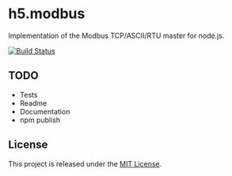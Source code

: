 # h5.modbus

Implementation of the Modbus TCP/ASCII/RTU master for node.js.

[![Build Status](https://travis-ci.org/morkai/h5.modbus.png?branch=master)](https://travis-ci.org/morkai/h5.modbus)

## TODO

  - Tests
  - Readme
  - Documentation
  - npm publish

## License

This project is released under the
[MIT License](https://raw.github.com/morkai/h5.modbus/master/license.md).
